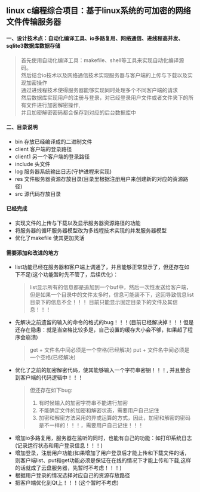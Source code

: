 ## linux c编程综合项目：**基于linux系统的可加密的网络文件传输服务器**

#### 一、设计技术点：自动化编译工具、io多路复用、网络通信、进线程高并发、sqlite3数据库数据存储
> 首先使用自动化编译工具：makefile、shell等工具来实现自动化编译源码。  
> 然后结合io技术以及网络通信技术实现服务器与客户端的上传与下载以及实现加密操作  
> 通过进线程技术使得服务器能够实现同时处理多个不同客户端的请求  
> 然后数据库实现用户的注册与登录，对已经登录用户文件或者文件夹下的所有文件进行加密解密操作,  
> 并且加密解密密码都会保存到对应的后台数据库中


#### 二、目录说明
- bin     存放已经编译成的二进制文件
- client  客户端的登录路径
- client1 另一个客户端的登录路径
- include 头文件
- log     服务器系统输出日志(守护进程来实现)
- res     文件服务器资源存放目录(目录里根据注册用户来创建新的对应的资源路径)
- src     源代码存放目录

#### 已经完成
- 实现文件的上传与下载以及显示服务器资源路径的功能
- 将服务器的循环服务器模型改为多线程技术实现的并发服务器模型
- 优化了makefile 使其更加灵活

#### 需要添加和改进的地方
- list功能已经在服务器和客户端上调通了，并且能够正常显示了，但还存在如下不足(这个功能暂时先不管了，后续优化)：
	> list显示所有的信息都是追加到一个buf中，然后一次性发送给客户端，但是如果一个目录中的文件太多时，信息可能装不下，这回导致信息list目录下的信息不全！！！
	> 目前只能显示固定目录下的文件及其信息！！！
- 先解决之前遗留的输入的命令的格式的bug！！！(目前已经解决掉！！！但是还存在隐患：就是当空格比较多是，自己设置的缓存大小会不够，如果超了程序会崩溃)
	> get + 文件名中间必须是一个空格(已经解决)
	> put + 文件名中间必须是一个空格(已经解决)
- 优化了之前的加密解密代码，使其能够输入一个字符串密钥！！！, 并且整合到客户端的代码逻辑中！！！
	> 但还存在如下bug:
	> 1. 有时候输入的加密字符串不能进行加密
	> 2. 不能确定文件的加密和解密状态，需要用户自己记住
	> 3. 加密和解密方法采用的异或运算的方式，因此，加密和解密的密码是不一样的！！！，需要用户自己记住！！！
- 增加io多路复用，服务器在监听的同时，也能有自己的功能：如打印系统日志(记录运行状态和用户登录信息！！！)
- 增加登录，注册用户功能(如果增加了用户登录后才能上传和下载文件的话，则客户端list、put和get功能必须是保证在在线的情况下才能上传和下载,这样的话就成了云盘服务器，先暂时不考虑！！！)
- 根据用户登录的情况选择对应自己的资源存放路径
- 把客户端优化到Qt上！！！(这个暂时不考虑)

